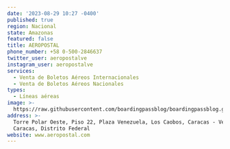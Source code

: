 ```yaml
---
date: '2023-08-29 10:27 -0400'
published: true
region: Nacional
state: Amazonas
featured: false
title: AEROPOSTAL
phone_number: +58 0-500-2846637
twitter_user: aeropostalve
instagram_user: aeropostalve
services:
  - Venta de Boletos Aéreos Internacionales
  - Venta de Boletos Aéreos Nacionales
types:
  - Líneas aéreas
image: >-
  https://raw.githubusercontent.com/boardingpassblog/boardingpassblog.github.io/main/assets/images/Aeropostal-Airlines-Logo.jpg
address: >-
  Torre Polar Oeste, Piso 22, Plaza Venezuela, Los Caobos, Caracas - Venezuela.,
  Caracas, Distrito Federal
website: www.aeropostal.com
---
```

